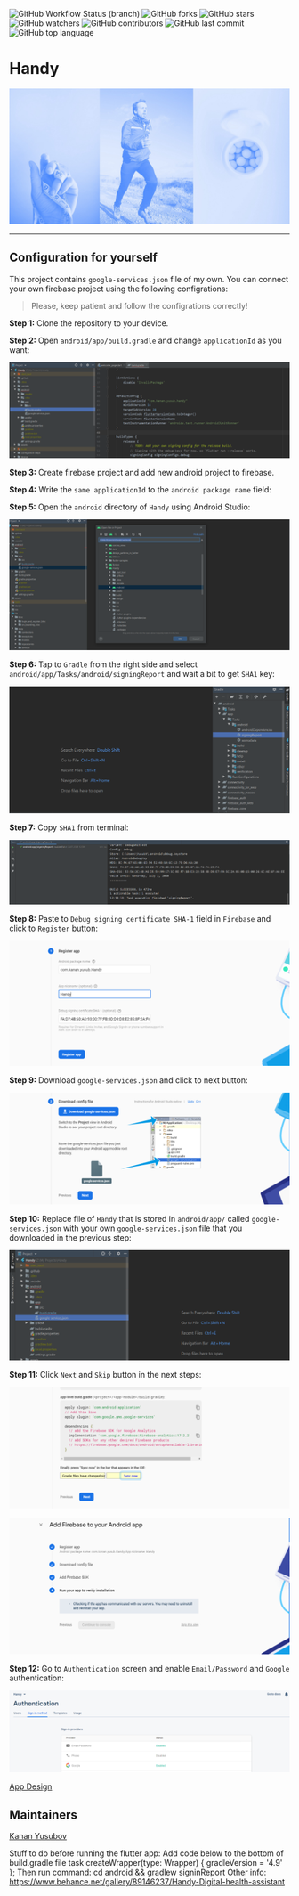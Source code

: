 ![GitHub Workflow Status (branch)](https://img.shields.io/github/workflow/status/yusubx/Handy/Flutter%20CI/master)
![GitHub forks](https://img.shields.io/github/forks/yusubx/Handy)
![GitHub stars](https://img.shields.io/github/stars/yusubx/Handy)
![GitHub watchers](https://img.shields.io/github/watchers/yusubx/Handy)
![GitHub contributors](https://img.shields.io/github/contributors/yusubx/Handy)
![GitHub last commit](https://img.shields.io/github/last-commit/yusubx/Handy)
![GitHub top language](https://img.shields.io/github/languages/top/Kanza-Studio/Handy)

# Handy

<img src="art/run.jpeg"/>

-------

## Configuration for yourself

This project contains `google-services.json` file of my own. You can connect your own firebase project using the following configrations:

> Please, keep patient and follow the configrations correctly!

**Step 1:** Clone the repository to your device.

**Step 2:** Open `android/app/build.gradle` and change `applicationId` as you want: 

![Step 2](configuration-steps/step-2.PNG)

**Step 3:** Create firebase project and add new android project to firebase.

**Step 4:** Write the `same applicationId` to the `android package name` field:

**Step 5:** Open the `android` directory of `Handy` using Android Studio:

![Step 5](configuration-steps/step5.PNG)

**Step 6:** Tap to `Gradle` from the right side and select `android/app/Tasks/android/signingReport` and wait a bit to get `SHA1` key:

![Step 6](configuration-steps/step6.PNG)

**Step 7:** Copy `SHA1` from terminal:

![Step 7](configuration-steps/step7.PNG)

**Step 8:** Paste to `Debug signing certificate SHA-1` field in `Firebase` and click to `Register` button:

![Step 8](configuration-steps/step8.PNG)

**Step 9:** Download `google-services.json` and click to next button:

![Step 9](configuration-steps/step9.PNG)

**Step 10:** Replace file of `Handy` that is stored in `android/app/` called `google-services.json` with your own `google-services.json` file that you downloaded in the previous step:

![Step 10](configuration-steps/step10.PNG)

**Step 11:** Click `Next` and `Skip` button in the next steps:

![Step 11-1](configuration-steps/step11-1.PNG)

![Step 11-2](configuration-steps/step11-2.PNG)

**Step 12:** Go to `Authentication` screen and enable `Email/Password` and `Google` authentication:

![Step 12](configuration-steps/step12.PNG)



[App Design](http://bit.ly/handyappdesign)

## Maintainers
[Kanan Yusubov](https://github.com/yusubx)

Stuff to do before running the flutter app: 
Add code below to the bottom of build.gradle file
task createWrapper(type: Wrapper) {
    gradleVersion = '4.9'
};
Then run command:
cd android && gradlew signinReport
Other info: https://www.behance.net/gallery/89146237/Handy-Digital-health-assistant

